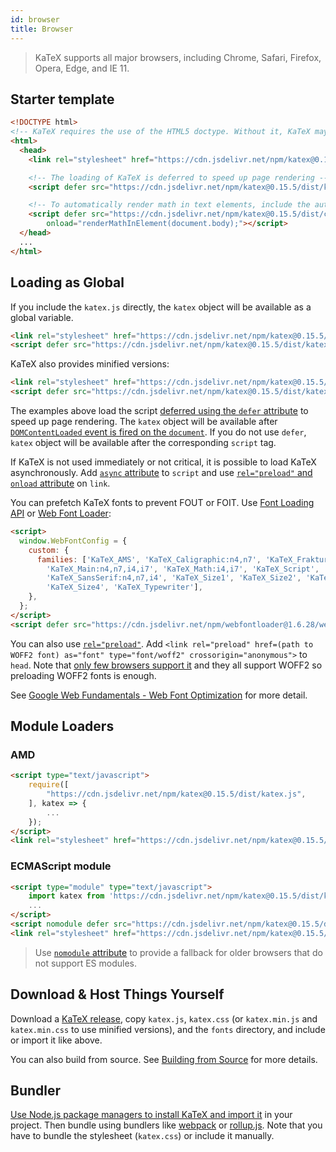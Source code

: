 ```yaml
---
id: browser
title: Browser
---
```

> KaTeX supports all major browsers, including Chrome, Safari, Firefox, Opera, Edge, and IE 11.

## Starter template

```html
<!DOCTYPE html>
<!-- KaTeX requires the use of the HTML5 doctype. Without it, KaTeX may not render properly -->
<html>
  <head>
    <link rel="stylesheet" href="https://cdn.jsdelivr.net/npm/katex@0.15.5/dist/katex.min.css" integrity="sha384-+Wlal0Ai0ogheUBCt+YhdEjW0Bw/wOomNjuLALBWHoQ7+4iKyrnXUQQxiJkqdFaW" crossorigin="anonymous">

    <!-- The loading of KaTeX is deferred to speed up page rendering -->
    <script defer src="https://cdn.jsdelivr.net/npm/katex@0.15.5/dist/katex.min.js" integrity="sha384-dQvryPZBf8c63m13UtoWUM65ls6EHpVDJOZzWvybzIVu+B7OjH4CqojrrdXFqxiJ" crossorigin="anonymous"></script>

    <!-- To automatically render math in text elements, include the auto-render extension: -->
    <script defer src="https://cdn.jsdelivr.net/npm/katex@0.15.5/dist/contrib/auto-render.min.js" integrity="sha384-+XBljXPPiv+OzfbB3cVmLHf4hdUFHlWNZN5spNQ7rmHTXpd7WvJum6fIACpNNfIR" crossorigin="anonymous"
        onload="renderMathInElement(document.body);"></script>
  </head>
  ...
</html>
```

## Loading as Global
If you include the `katex.js` directly, the `katex` object will be available as
a global variable.

```html
<link rel="stylesheet" href="https://cdn.jsdelivr.net/npm/katex@0.15.5/dist/katex.css" integrity="sha384-Rl6SnZGaU2ZjT8Vwn637qgI2OoaVDsiIGqK5VIGeqP1ODxYDqYFB6Orj9m9Dbnsd" crossorigin="anonymous">
<script defer src="https://cdn.jsdelivr.net/npm/katex@0.15.5/dist/katex.js" integrity="sha384-zw3OsAHSE9V8bv65ZlW3Lsb3WqlgtawRllfftmk5H+8tCtgLQMWerUYK9quivDoq" crossorigin="anonymous"></script>
```

KaTeX also provides minified versions:

```html
<link rel="stylesheet" href="https://cdn.jsdelivr.net/npm/katex@0.15.5/dist/katex.min.css" integrity="sha384-+Wlal0Ai0ogheUBCt+YhdEjW0Bw/wOomNjuLALBWHoQ7+4iKyrnXUQQxiJkqdFaW" crossorigin="anonymous">
<script defer src="https://cdn.jsdelivr.net/npm/katex@0.15.5/dist/katex.min.js" integrity="sha384-dQvryPZBf8c63m13UtoWUM65ls6EHpVDJOZzWvybzIVu+B7OjH4CqojrrdXFqxiJ" crossorigin="anonymous"></script>
```

The examples above load the script [deferred using the `defer` attribute](https://developer.mozilla.org/en/HTML/Element/script#Attributes)
to speed up page rendering. The `katex` object will be available after
[`DOMContentLoaded` event is fired on the `document`](https://developer.mozilla.org/ko/docs/Web/Reference/Events/DOMContentLoaded).
If you do not use `defer`, `katex` object will be available after the corresponding
`script` tag.

If KaTeX is not used immediately or not critical, it is possible to load KaTeX
asynchronously. Add [`async` attribute](https://developer.mozilla.org/en/HTML/Element/script#Attributes)
to `script` and use [`rel="preload"` and `onload` attribute](https://github.com/filamentgroup/loadCSS)
on `link`.

You can prefetch KaTeX fonts to prevent FOUT or FOIT. Use [Font Loading API](https://developer.mozilla.org/en-US/docs/Web/API/CSS_Font_Loading_API)
or [Web Font Loader](https://github.com/typekit/webfontloader):

```html
<script>
  window.WebFontConfig = {
    custom: {
      families: ['KaTeX_AMS', 'KaTeX_Caligraphic:n4,n7', 'KaTeX_Fraktur:n4,n7',
        'KaTeX_Main:n4,n7,i4,i7', 'KaTeX_Math:i4,i7', 'KaTeX_Script',
        'KaTeX_SansSerif:n4,n7,i4', 'KaTeX_Size1', 'KaTeX_Size2', 'KaTeX_Size3',
        'KaTeX_Size4', 'KaTeX_Typewriter'],
    },
  };
</script>
<script defer src="https://cdn.jsdelivr.net/npm/webfontloader@1.6.28/webfontloader.js" integrity="sha256-4O4pS1SH31ZqrSO2A/2QJTVjTPqVe+jnYgOWUVr7EEc=" crossorigin="anonymous"></script>
```

You can also use [`rel="preload"`](https://developer.mozilla.org/en-US/docs/Web/HTML/Preloading_content).
Add `<link rel="preload" href=(path to WOFF2 font) as="font" type="font/woff2" crossorigin="anonymous">`
to `head`. Note that [only few browsers support it](https://caniuse.com/#feat=link-rel-preload)
and they all support WOFF2 so preloading WOFF2 fonts is enough.

See [Google Web Fundamentals - Web Font Optimization](https://developers.google.com/web/fundamentals/performance/optimizing-content-efficiency/webfont-optimization)
for more detail.

## Module Loaders
### AMD
```html
<script type="text/javascript">
    require([
        "https://cdn.jsdelivr.net/npm/katex@0.15.5/dist/katex.js",
    ], katex => {
        ...
    });
</script>
<link rel="stylesheet" href="https://cdn.jsdelivr.net/npm/katex@0.15.5/dist/katex.css" integrity="sha384-Rl6SnZGaU2ZjT8Vwn637qgI2OoaVDsiIGqK5VIGeqP1ODxYDqYFB6Orj9m9Dbnsd" crossorigin="anonymous">
```

### ECMAScript module
```html
<script type="module" type="text/javascript">
    import katex from 'https://cdn.jsdelivr.net/npm/katex@0.15.5/dist/katex.mjs';
    ...
</script>
<script nomodule defer src="https://cdn.jsdelivr.net/npm/katex@0.15.5/dist/katex.js" integrity="sha384-zw3OsAHSE9V8bv65ZlW3Lsb3WqlgtawRllfftmk5H+8tCtgLQMWerUYK9quivDoq" crossorigin="anonymous"></script>
<link rel="stylesheet" href="https://cdn.jsdelivr.net/npm/katex@0.15.5/dist/katex.css" integrity="sha384-Rl6SnZGaU2ZjT8Vwn637qgI2OoaVDsiIGqK5VIGeqP1ODxYDqYFB6Orj9m9Dbnsd" crossorigin="anonymous">
```

> Use [`nomodule` attribute](https://developer.mozilla.org/en/HTML/Element/script#Attributes)
to provide a fallback for older browsers that do not support ES modules.

## Download & Host Things Yourself
Download a [KaTeX release](https://github.com/KaTeX/KaTeX/releases),
copy `katex.js`, `katex.css`
(or `katex.min.js` and `katex.min.css` to use minified versions),
and the `fonts` directory, and include or import it like above.

You can also build from source. See [Building from Source](node.md#building-from-source)
for more details.

## Bundler
[Use Node.js package managers to install KaTeX and import it](node.md) in your
project. Then bundle using bundlers like [webpack](https://webpack.js.org/) or
[rollup.js](https://rollupjs.org/). Note that you have to bundle the stylesheet
(`katex.css`) or include it manually.
